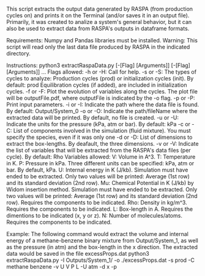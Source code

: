 This script extracts the output data generated by RASPA (from production cycles on) and prints it on the Terminal
(and/or saves it in an output file). Primarily, it was created to analize a system's general behavior, but it can also
be used to extract data from RASPA's outputs in dataframe formats.

Requirements: Numpy and Pandas libraries must be installed.
Warning: This script will read only the last data file produced by RASPA in the indicated directory.

Instructions:
	python3 extractRaspaData.py [-[Flag] [Arguments]] [-[Flag] [Arguments]] ...
	Flags allowed:
		-h or -H: Call for help.
		-s or -S: The types of cycles to analyze: Production cycles (prod) or initialization cycles (init). By default: prod
			Equilibration cycles (if added), are included in initialization cycles.
		-f or -F: Plot the evolution of variables along the cycles.
			The plot file will be outputFile.pdf, where outputFile is indicated by the -o flag.
		-p or -P: Print input parameters.
		-i or -I: Indicate the path where the data file is found. By default: Output/System_0
		-o or -O: Indicate the path/fileName where the extracted data will be printed.
			By default, no file is created.
		-u or -U: Indicate the units for the pressure (kPa, atm or bar). By default: kPa
		-c or -C: List of components involved in the simulation (fluid mixture). You must specify the species, even if it was only one
		-d or -D: List of dimensions to extract the box-lengths. By deafault, the three dimensions.
		-v or -V: Indicate the list of variables that will be extracted from the RASPA's data files (per cycle). By default: Rho
	Variables allowed:
		V: Volume in A^3.
		T: Temperature in K.
		P: Pressure in kPa.
			Three different units can be specified: kPa, atm or bar. By default, kPa.
		U: Internal energy in K (J/kb).
			Simulation must have ended to be extracted.
			Only two values will be printed: Average (1st row) and its standard deviation (2nd row).
		Mu: Chemical Potential in K (J/kb) by Widom insertion method.
			Simulation must have ended to be extracted.
			Only two values will be printed: Average (1st row) and its standard deviation (2nd row).
			Requires the components to be indicated.
		Rho: Density in kg/m^3.
			Requires the components to be indicated.
		L: Box-length in A.
			Requires the dimentions to be indicated (x, y or z).
		N: Number of molecules/atoms.
			Requires the components to be indicated.

Example:
	The following command would extract the volume and internal energy of a methane-benzene binary mixture from Output/System_1,
	as well as the pressure (in atm) and the box-length in the x direction.
	The extracted data would be saved in the file excessProps.dat
	python3 extractRaspaData.py -I Outputs/System_1/ -o ./excessProps.dat -s prod -C methane benzene -v U V P L -U atm -d x -p

